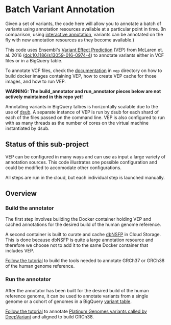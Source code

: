 Batch Variant Annotation
========================

Given a set of variants, the code here will allow you to annotate a batch of
variants using annotation resources available at a particular point in time.
(In comparison, using [interactive annotation](../interactive), variants can be
annotated on the fly with new annotation resources as they become available.)

This code uses
Ensembl's
[Variant Effect Prediction](
http://www.ensembl.org/info/docs/tools/vep/index.html) (VEP)
from McLaren et. al. 2016
([doi:10.1186/s13059-016-0974-4](
https://genomebiology.biomedcentral.com/articles/10.1186/s13059-016-0974-4))
to annotate variants either in VCF files or in a BigQuery table.

To annotate VCF files, check the [documentation](./vep/README.md) in `vep`
directory on how to build docker images containing VEP, how to create VEP cache
for those images, and how to run VEP.

**WARNING: The build_annotator and run_annotator pieces below are not actively
maintained in this repo yet!**

Annotating variants in BigQuery talbes is horizontally scalable due to the use
of [dsub](https://cloud.google.com/genomics/v1alpha2/dsub). A separate instance
of VEP is run by dsub for each shard of each of the files passed on the command
line.  VEP is also configured to run with as many threads as the number of cores
on the virtual machine instantiated by dsub.

## Status of this sub-project

VEP can be configured in many ways and can use as input a large variety of
annotation sources. This code illustrates one possible configuration and could
be modified to accomodate other configurations.

All steps are run in the cloud, but each individual step is launched manually.

## Overview

### Build the annotator

The first step involves building the Docker container holding VEP and cached
annotations for the desired build of the human genome reference.

A second container is built to curate and
cache [dbNSFP](https://sites.google.com/site/jpopgen/dbNSFP) in Cloud Storage.
This is done because dbNSFP is quite a large annotation resource and therefore
we choose not to add it to the same Docker container that includes VEP.

[Follow the tutorial](./build_annotator/README.md) to build the tools needed to
annotate GRCh37 or GRCh38 of the human genome reference.

### Run the annotator

After the annotator has been built for the desired build of the human reference
genome, it can be used to annotate variants from a single genome or a cohort of
genomes in a BigQuery
[variant table](https://cloud.google.com/genomics/v1/bigquery-variants-schema).

[Follow the tutorial](./run_annotator/README.md) to
annotate
[Platinum Genomes variants called by DeepVariant](http://googlegenomics.readthedocs.io/en/latest/use_cases/discover_public_data/platinum_genomes_deepvariant.html) and
aligned to build GRCh38.

